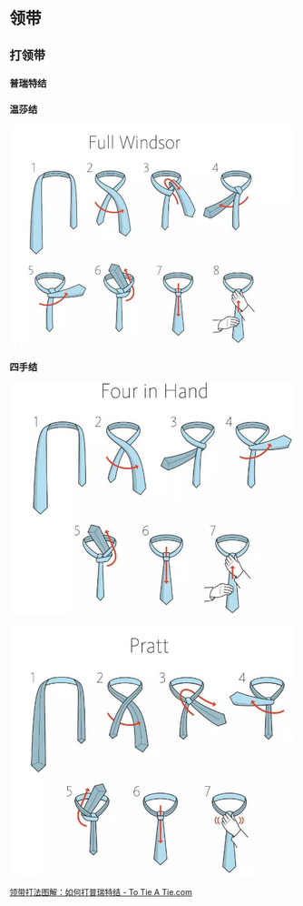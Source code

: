 # 领带

## 打领带

### 普瑞特结

### 温莎结

![](./src/1538528807213_b600167fa6cdd0ff8ec4091f37d102bc.jpeg.jpg)

### 四手结

![](./src/1538528815351_93e7fba965218c9db9630d6ee1ffea4d.jpeg.jpg)

![](./src/1538528822002_b62d864d019b38915534fa69b41f8b3d.jpeg.jpg)


[领带打法图解：如何打普瑞特结 - To Tie A Tie.com](https://www.totieatie.com/zh-cn/pratt.asp)